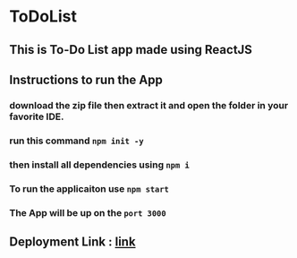 # ToDoList
## This is To-Do List app made using ReactJS

## Instructions to run the App

### download the zip file then extract it and open the folder in your favorite IDE.
### run this command ```npm init -y```
### then install all dependencies using ```npm i```
### To run the applicaiton use ```npm start```
### The App will be up on the ```port 3000```


## Deployment Link : [link](https://rakeshbodavula.github.io/To-Do-List/)
